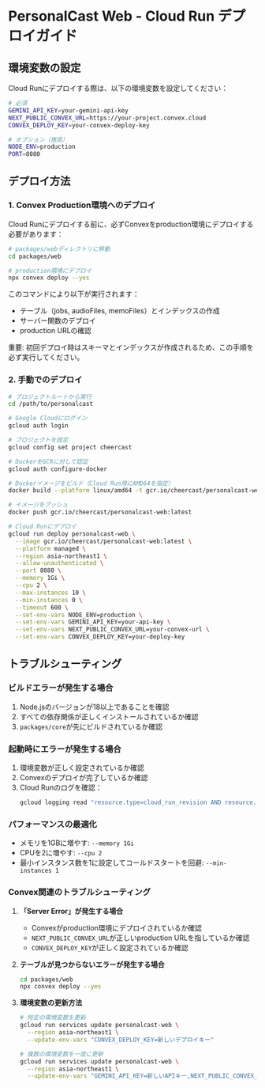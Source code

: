 # PersonalCast Web - Cloud Run デプロイガイド

## 環境変数の設定

Cloud Runにデプロイする際は、以下の環境変数を設定してください：

```bash
# 必須
GEMINI_API_KEY=your-gemini-api-key
NEXT_PUBLIC_CONVEX_URL=https://your-project.convex.cloud
CONVEX_DEPLOY_KEY=your-convex-deploy-key

# オプション（推奨）
NODE_ENV=production
PORT=8080
```

## デプロイ方法

### 1. Convex Production環境へのデプロイ

Cloud Runにデプロイする前に、必ずConvexをproduction環境にデプロイする必要があります：

```bash
# packages/webディレクトリに移動
cd packages/web

# production環境にデプロイ
npx convex deploy --yes
```

このコマンドにより以下が実行されます：
- テーブル（jobs, audioFiles, memoFiles）とインデックスの作成
- サーバー関数のデプロイ
- production URLの確認

重要: 初回デプロイ時はスキーマとインデックスが作成されるため、この手順を必ず実行してください。

### 2. 手動でのデプロイ

```bash
# プロジェクトルートから実行
cd /path/to/personalcast

# Google Cloudにログイン
gcloud auth login

# プロジェクトを設定
gcloud config set project cheercast

# DockerをGCRに対して認証
gcloud auth configure-docker

# Dockerイメージをビルド（Cloud Run用にAMD64を指定）
docker build --platform linux/amd64 -t gcr.io/cheercast/personalcast-web:latest -f packages/web/Dockerfile .

# イメージをプッシュ
docker push gcr.io/cheercast/personalcast-web:latest

# Cloud Runにデプロイ
gcloud run deploy personalcast-web \
  --image gcr.io/cheercast/personalcast-web:latest \
  --platform managed \
  --region asia-northeast1 \
  --allow-unauthenticated \
  --port 8080 \
  --memory 1Gi \
  --cpu 2 \
  --max-instances 10 \
  --min-instances 0 \
  --timeout 600 \
  --set-env-vars NODE_ENV=production \
  --set-env-vars GEMINI_API_KEY=your-api-key \
  --set-env-vars NEXT_PUBLIC_CONVEX_URL=your-convex-url \
  --set-env-vars CONVEX_DEPLOY_KEY=your-deploy-key
```

## トラブルシューティング

### ビルドエラーが発生する場合

1. Node.jsのバージョンが18以上であることを確認
2. すべての依存関係が正しくインストールされているか確認
3. `packages/core`が先にビルドされているか確認

### 起動時にエラーが発生する場合

1. 環境変数が正しく設定されているか確認
2. Convexのデプロイが完了しているか確認
3. Cloud Runのログを確認：
   ```bash
   gcloud logging read "resource.type=cloud_run_revision AND resource.labels.service_name=personalcast-web" --limit 50
   ```

### パフォーマンスの最適化

- メモリを1GBに増やす: `--memory 1Gi`
- CPUを2に増やす: `--cpu 2`
- 最小インスタンス数を1に設定してコールドスタートを回避: `--min-instances 1`

### Convex関連のトラブルシューティング

1. **「Server Error」が発生する場合**
   - Convexがproduction環境にデプロイされているか確認
   - `NEXT_PUBLIC_CONVEX_URL`が正しいproduction URLを指しているか確認
   - `CONVEX_DEPLOY_KEY`が正しく設定されているか確認

2. **テーブルが見つからないエラーが発生する場合**
   ```bash
   cd packages/web
   npx convex deploy --yes
   ```

3. **環境変数の更新方法**
   ```bash
   # 特定の環境変数を更新
   gcloud run services update personalcast-web \
     --region asia-northeast1 \
     --update-env-vars "CONVEX_DEPLOY_KEY=新しいデプロイキー"
   
   # 複数の環境変数を一度に更新
   gcloud run services update personalcast-web \
     --region asia-northeast1 \
     --update-env-vars "GEMINI_API_KEY=新しいAPIキー,NEXT_PUBLIC_CONVEX_URL=新しいURL"
   ```